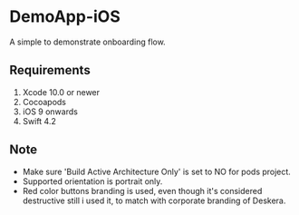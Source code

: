 # DemoApp-iOS
A simple to demonstrate onboarding flow. 



## Requirements
1. Xcode 10.0 or newer
2. Cocoapods
3. iOS 9 onwards
4. Swift 4.2

## Note
-  Make sure 'Build  Active Architecture Only' is set  to NO for pods project.
- Supported orientation is portrait only.
- Red color buttons branding is used, even though it's considered destructive still i used it, to match with corporate branding of Deskera.





